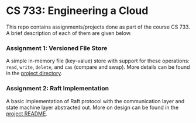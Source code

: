 # CS 733: Engineering a Cloud

This repo contains assignments/projects done as part of the course CS 733.
A brief description of each of them are given below.

### Assignment 1: Versioned File Store

A simple in-memory file (key-value) store with support for these operations:
`read`, `write`, `delete`, and `cas` (compare and swap). More details can be
found in the [project directory](./assignment1).

### Assignment 2: Raft Implementation

A basic implementation of Raft protocol with the communication layer and state
machine layer abstracted out. More on design can be found in the [project
README](./assignment2/README.md).
